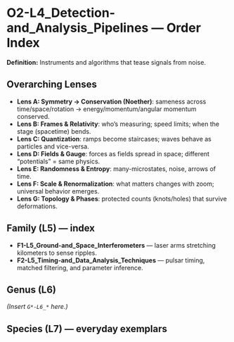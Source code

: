 # O2-L4_Detection-and_Analysis_Pipelines — Order Index
**Definition:** Instruments and algorithms that tease signals from noise.

## Overarching Lenses

- **Lens A: Symmetry -> Conservation (Noether)**: sameness across time/space/rotation → energy/momentum/angular momentum conserved.
- **Lens B: Frames & Relativity**: who’s measuring; speed limits; when the stage (spacetime) bends.
- **Lens C: Quantization**: ramps become staircases; waves behave as particles and vice-versa.
- **Lens D: Fields & Gauge**: forces as fields spread in space; different “potentials” = same physics.
- **Lens E: Randomness & Entropy**: many-microstates, noise, arrows of time.
- **Lens F: Scale & Renormalization**: what matters changes with zoom; universal behavior emerges.
- **Lens G: Topology & Phases**: protected counts (knots/holes) that survive deformations.

## Family (L5) — index
- **F1-L5_Ground-and_Space_Interferometers** — laser arms stretching kilometers to sense ripples.
- **F2-L5_Timing-and_Data_Analysis_Techniques** — pulsar timing, matched filtering, and parameter inference.

## Genus (L6)
_(Insert `G*-L6_*` here.)_

## Species (L7) — everyday exemplars
